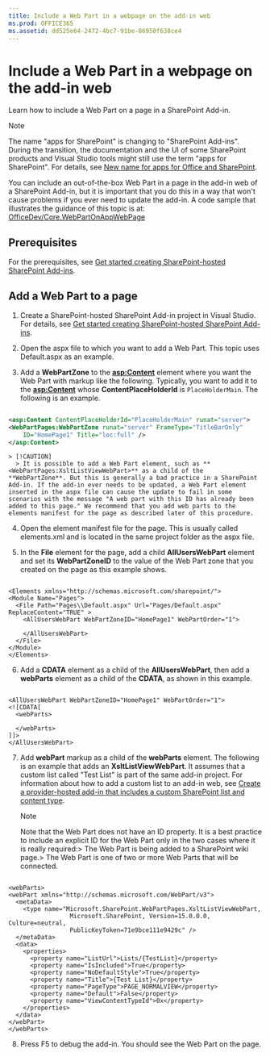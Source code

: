 ```yaml
---
title: Include a Web Part in a webpage on the add-in web
ms.prod: OFFICE365
ms.assetid: dd525e64-2472-4bc7-91be-86950f638ce4
---
```



# Include a Web Part in a webpage on the add-in web
Learn how to include a Web Part on a page in a SharePoint Add-in.
> [!NOTE]
> The name "apps for SharePoint" is changing to "SharePoint Add-ins". During the transition, the documentation and the UI of some SharePoint products and Visual Studio tools might still use the term "apps for SharePoint". For details, see  [New name for apps for Office and SharePoint](new-name-for-apps-for-sharepoint.md#bk_newname). 
  
    
    

You can include an out-of-the-box Web Part in a page in the add-in web of a SharePoint Add-in, but it is important that you do this in a way that won't cause problems if you ever need to update the add-in.
A code sample that illustrates the guidance of this topic is at:  [OfficeDev/Core.WebPartOnAppWebPage](https://github.com/OfficeDev/PnP/tree/master/Samples/Core.WebPartOnAppWebPage)
  
    
    


## Prerequisites

For the prerequisites, see  [Get started creating SharePoint-hosted SharePoint Add-ins](get-started-creating-sharepoint-hosted-sharepoint-add-ins.md).
  
    
    

## Add a Web Part to a page


  
    
    

1. Create a SharePoint-hosted SharePoint Add-in project in Visual Studio. For details, see  [Get started creating SharePoint-hosted SharePoint Add-ins](get-started-creating-sharepoint-hosted-sharepoint-add-ins.md).
    
  
2. Open the aspx file to which you want to add a Web Part. This topic uses Default.aspx as an example. 
    
  
3. Add a **WebPartZone** to the **<asp:Content>** element where you want the Web Part with markup like the following. Typically, you want to add it to the **<asp:Content>** whose **ContentPlaceHolderId** is `PlaceHolderMain`. The following is an example.
    
  ```XML
  
<asp:Content ContentPlaceHolderId="PlaceHolderMain" runat="server">
  <WebPartPages:WebPartZone runat="server" FrameType="TitleBarOnly" 
      ID="HomePage1" Title="loc:full" />
</asp:Content>

  ```


    > [!CAUTION]
      > It is possible to add a Web Part element, such as **<WebPartPages:XsltListViewWebPart>** as a child of the **WebPartZone**. But this is generally a bad practice in a SharePoint Add-in. If the add-in ever needs to be updated, a Web Part element inserted in the aspx file can cause the update to fail in some scenarios with the message "A web part with this ID has already been added to this page." We recommend that you add web parts to the elements manifest for the page as described later of this procedure. 
4. Open the element manifest file for the page. This is usually called elements.xml and is located in the same project folder as the aspx file.
    
  
5. In the **File** element for the page, add a child **AllUsersWebPart** element and set its **WebPartZoneID** to the value of the Web Part zone that you created on the page as this example shows.
    
  ```
  
<Elements xmlns="http://schemas.microsoft.com/sharepoint/">
  <Module Name="Pages">
    <File Path="Pages\\Default.aspx" Url="Pages/Default.aspx" ReplaceContent="TRUE" >
      <AllUsersWebPart WebPartZoneID="HomePage1" WebPartOrder="1">

      </AllUsersWebPart>
    </File>
  </Module>
</Elements>

  ```

6. Add a **CDATA** element as a child of the **AllUsersWebPart**, then add a **webParts** element as a child of the **CDATA**, as shown in this example. 
    
  ```
  
<AllUsersWebPart WebPartZoneID="HomePage1" WebPartOrder="1">
  <![CDATA[
    <webParts>

    </webParts>
  ]]>
</AllUsersWebPart>
  ```

7. Add **webPart** markup as a child of the **webParts** element. The following is an example that adds an **XsltListViewWebPart**. It assumes that a custom list called "Test List" is part of the same add-in project. For information about how to add a custom list to an add-in web, see  [Create a provider-hosted add-in that includes a custom SharePoint list and content type](create-a-provider-hosted-add-in-that-includes-a-custom-sharepoint-list-and-conte.md). 
    
    > [!NOTE]
      >  Note that the Web Part does not have an ID property. It is a best practice to include an explicit ID for the Web Part only in the two cases where it is really required:>  The Web Part is being added to a SharePoint wiki page.>  The Web Part is one of two or more Web Parts that will be connected.

  ```
  
<webParts>
  <webPart xmlns="http://schemas.microsoft.com/WebPart/v3">
    <metaData>
      <type name="Microsoft.SharePoint.WebPartPages.XsltListViewWebPart, 
                   Microsoft.SharePoint, Version=15.0.0.0, Culture=neutral, 
                   PublicKeyToken=71e9bce111e9429c" />
    </metaData>
    <data>
      <properties>
        <property name="ListUrl">Lists/{TestList}</property>
        <property name="IsIncluded">True</property>
        <property name="NoDefaultStyle">True</property>
        <property name="Title">{Test List}</property>
        <property name="PageType">PAGE_NORMALVIEW</property>
        <property name="Default">False</property>
        <property name="ViewContentTypeId">0x</property>
      </properties>
    </data>
  </webPart>
</webParts>
  ```

8. Press F5 to debug the add-in. You should see the Web Part on the page.
    
  

